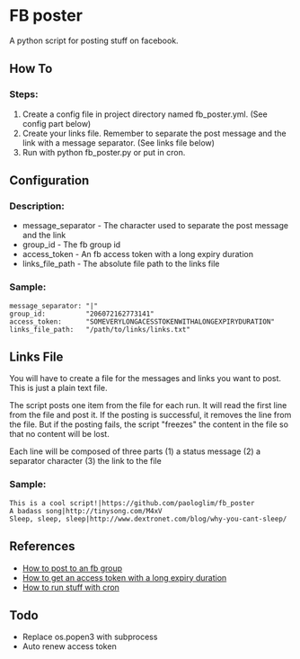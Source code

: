 FB poster
=========

A python script for posting stuff on facebook.

How To
------

### Steps:

1. Create a config file in project directory named fb_poster.yml. (See config part below)
2. Create your links file. Remember to separate the post message and the link with a message separator. (See links file below)
3. Run with python fb_poster.py or put in cron.

Configuration
-------------

### Description:

* message_separator - The character used to separate the post message and the link
* group_id          - The fb group id
* access_token      - An fb access token with a long expiry duration
* links_file_path   - The absolute file path to the links file

### Sample:

    message_separator: "|"
    group_id:          "206072162773141"
    access_token:      "SOMEVERYLONGACESSTOKENWITHALONGEXPIRYDURATION"
    links_file_path:   "/path/to/links/links.txt"

Links File
----------

You will have to create a file for the messages and links you want to post. This is just a plain text file.

The script posts one item from the file for each run. It will read the first line from the file and post it. If the posting is successful, it removes the line from the file. But if the posting fails, the script "freezes" the content in the file so that no content will be lost.

Each line will be composed of three parts (1) a status message (2) a separator character (3) the link to the file

### Sample:

    This is a cool script!|https://github.com/paologlim/fb_poster
    A badass song|http://tinysong.com/M4xV
    Sleep, sleep, sleep|http://www.dextronet.com/blog/why-you-cant-sleep/

References
----------

* [How to post to an fb group](http://developers.facebook.com/docs/reference/api/group/)
* [How to get an access token with a long expiry duration](http://developers.facebook.com/docs/reference/api/group/)
* [How to run stuff with cron](https://help.ubuntu.com/community/CronHowto)

Todo
----

* Replace os.popen3 with subprocess
* Auto renew access token
